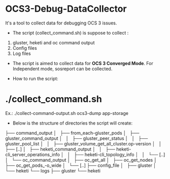 # OCS3-Debug-DataCollector
It's a tool to collect data for debugging OCS 3 issues.

- The script (collect_command.sh) is suppose to collect :

1. gluster, heketi and oc command output
2. Config files
3. Log files

* The script is aimed to collect data for **OCS 3 Converged Mode**. For Independent mode, sosreport can be collected.

- How to run the script:

# ./collect_command.sh <Directory-to-dump-data> <ocs-namespace>
  
Ex.: ./collect-command-output.sh  ocs3-dump app-storage

- Below is the structure of directories the script will create:

├── command_output
│   ├── from_each-gluster_pods
│   ├── gluster_command_output
│   │   ├── gluster_peer_status
│   │   ├── gluster_pool_list
│   │   ├── gluster_volume_get_all_cluster.op-version
│   │   ├── [..]
│   ├── heketi_command_output
│   │   ├── heketi-cli_server_operations_info
│   │   ├── heketi-cli_topology_info
│   │   └── [..]
│   └── oc_command_output
│       ├── oc_get_all
│       ├── oc_get_nodes
│       ├── oc_get_pods_-o_wide
│       └── [..]
├── config_file
│   ├── gluster
│   └── heketi
└── logs
    ├── gluster
    └── heketi



